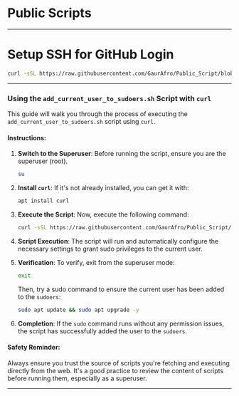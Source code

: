 # Public Scripts
---
# **Setup SSH for GitHub Login**
```bash
curl -sSL https://raw.githubusercontent.com/GaurAfro/Public_Script/blob/23b9956001dea922ddff794ced70e6e88fbed77c/setup_git.sh | bash
```
---

### **Using the `add_current_user_to_sudoers.sh` Script with `curl`**

This guide will walk you through the process of executing the `add_current_user_to_sudoers.sh` script using `curl`.

#### **Instructions**:

1. **Switch to the Superuser**: Before running the script, ensure you are the superuser (root).
   ```bash
   su
   ```
2. **Install `curl`**: If it's not already installed, you can get it with:
   ```bash
   apt install curl
   ```
3. **Execute the Script**: Now, execute the following command:
   ```bash
   curl -sSL https://raw.githubusercontent.com/GaurAfro/Public_Script/blob/d0acc3dae85637ba33969befd6027da6160294b8/add_current_user_to_sudoers.sh | bash
   ```

3. **Script Execution**: The script will run and automatically configure the necessary settings to grant sudo privileges to the current user.

4. **Verification**: To verify, exit from the superuser mode:
   ```bash
   exit
   ```
   Then, try a sudo command to ensure the current user has been added to the `sudoers`:
   ```bash
   sudo apt update && sudo apt upgrade -y
   ```

5. **Completion**: If the `sudo` command runs without any permission issues, the script has successfully added the user to the `sudoers`.

#### **Safety Reminder**:
Always ensure you trust the source of scripts you're fetching and executing directly from the web. It's a good practice to review the content of scripts before running them, especially as a superuser.

---
